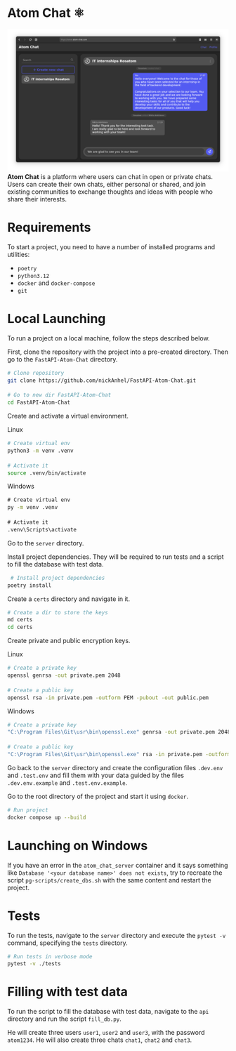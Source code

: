 # Atom Chat ⚛️
![Atom Chat](https://raw.githubusercontent.com/nickAnhel/FastAPI-Atom-Chat/refs/heads/main/images/screen.png)
**Atom Chat** is a platform where users can chat in open or private chats. Users can create their own chats, either personal or shared, and join existing communities to exchange thoughts and ideas with people who share their interests.
# Requirements
To start a project, you need to have a number of installed programs and utilities:
- `poetry`
- `python3.12`
- `docker` and `docker-compose`
- `git`
# Local Launching
To run a project on a local machine, follow the steps described below.

First, clone the repository with the project into a pre-created directory. Then go to the `FastAPI-Atom-Chat` directory.
```bash
# Clone repository
git clone https://github.com/nickAnhel/FastAPI-Atom-Chat.git

# Go to new dir FastAPI-Atom-Chat
cd FastAPI-Atom-Chat
```

Create and activate a virtual environment.

Linux
```bash
# Create virtual env
python3 -m venv .venv

# Activate it
source .venv/bin/activate
```
Windows
```cmd
# Create virtual env
py -m venv .venv

# Activate it
.venv\Scripts\activate
```

Go to the `server` directory.

Install project dependencies. They will be required to run tests and a script to fill the database with test data.
```bash
 # Install project dependencies
poetry install
```

Create a `certs` directory and navigate in it.
```bash
# Create a dir to store the keys
md certs
cd certs
```

Create private and public encryption keys.

Linux
```bash
# Create a private key
openssl genrsa -out private.pem 2048

# Create a public key
openssl rsa -in private.pem -outform PEM -pubout -out public.pem
```
Windows
```bash
# Create a private key
"C:\Program Files\Git\usr\bin\openssl.exe" genrsa -out private.pem 2048

# Create a public key
"C:\Program Files\Git\usr\bin\openssl.exe" rsa -in private.pem -outform PEM -pubout -out public.pem
```

Go back to the `server` directory and create the configuration files `.dev.env` and `.test.env` and fill them with your data guided by the files `.dev.env.example` and `.test.env.example`.

Go to the root directory of the project and start it using `docker`.
```bash
# Run project
docker compose up --build
```
# Launching on Windows
If you have an error in the `atom_chat_server` container and it says something like `Database '<your database name>' does not exists`, try to recreate the script `pg-scripts/create_dbs.sh` with the same content and restart the project.
# Tests
To run the tests, navigate to the `server` directory and execute the `pytest -v` command, specifying the `tests` directory.
```bash
# Run tests in verbose mode
pytest -v ./tests
```
# Filling with test data
To run the script to fill the database with test data, navigate to the `api` directory and run the script `fill_db.py`.

He will create three users `user1`, `user2` and `user3`, with the password `atom1234`. He will also create three chats `chat1`, `chat2` and `chat3`.

